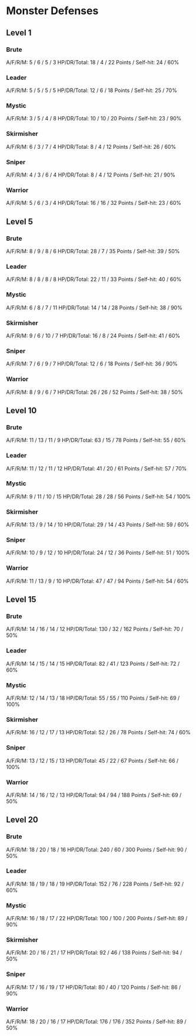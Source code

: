 # Monster Defenses

## Level 1

### Brute
A/F/R/M: 5 / 6 / 5 / 3
HP/DR/Total: 18 / 4 / 22
Points / Self-hit: 24 / 60%

### Leader
A/F/R/M: 5 / 5 / 5 / 5
HP/DR/Total: 12 / 6 / 18
Points / Self-hit: 25 / 70%

### Mystic
A/F/R/M: 3 / 5 / 4 / 8
HP/DR/Total: 10 / 10 / 20
Points / Self-hit: 23 / 90%

### Skirmisher
A/F/R/M: 6 / 3 / 7 / 4
HP/DR/Total: 8 / 4 / 12
Points / Self-hit: 26 / 60%

### Sniper
A/F/R/M: 4 / 3 / 6 / 4
HP/DR/Total: 8 / 4 / 12
Points / Self-hit: 21 / 90%

### Warrior
A/F/R/M: 5 / 6 / 3 / 4
HP/DR/Total: 16 / 16 / 32
Points / Self-hit: 23 / 60%

## Level 5

### Brute
A/F/R/M: 8 / 9 / 8 / 6
HP/DR/Total: 28 / 7 / 35
Points / Self-hit: 39 / 50%

### Leader
A/F/R/M: 8 / 8 / 8 / 8
HP/DR/Total: 22 / 11 / 33
Points / Self-hit: 40 / 60%

### Mystic
A/F/R/M: 6 / 8 / 7 / 11
HP/DR/Total: 14 / 14 / 28
Points / Self-hit: 38 / 90%

### Skirmisher
A/F/R/M: 9 / 6 / 10 / 7
HP/DR/Total: 16 / 8 / 24
Points / Self-hit: 41 / 60%

### Sniper
A/F/R/M: 7 / 6 / 9 / 7
HP/DR/Total: 12 / 6 / 18
Points / Self-hit: 36 / 90%

### Warrior
A/F/R/M: 8 / 9 / 6 / 7
HP/DR/Total: 26 / 26 / 52
Points / Self-hit: 38 / 50%

## Level 10

### Brute
A/F/R/M: 11 / 13 / 11 / 9
HP/DR/Total: 63 / 15 / 78
Points / Self-hit: 55 / 60%

### Leader
A/F/R/M: 11 / 12 / 11 / 12
HP/DR/Total: 41 / 20 / 61
Points / Self-hit: 57 / 70%

### Mystic
A/F/R/M: 9 / 11 / 10 / 15
HP/DR/Total: 28 / 28 / 56
Points / Self-hit: 54 / 100%

### Skirmisher
A/F/R/M: 13 / 9 / 14 / 10
HP/DR/Total: 29 / 14 / 43
Points / Self-hit: 59 / 60%

### Sniper
A/F/R/M: 10 / 9 / 12 / 10
HP/DR/Total: 24 / 12 / 36
Points / Self-hit: 51 / 100%

### Warrior
A/F/R/M: 11 / 13 / 9 / 10
HP/DR/Total: 47 / 47 / 94
Points / Self-hit: 54 / 60%

## Level 15

### Brute
A/F/R/M: 14 / 16 / 14 / 12
HP/DR/Total: 130 / 32 / 162
Points / Self-hit: 70 / 50%

### Leader
A/F/R/M: 14 / 15 / 14 / 15
HP/DR/Total: 82 / 41 / 123
Points / Self-hit: 72 / 60%

### Mystic
A/F/R/M: 12 / 14 / 13 / 18
HP/DR/Total: 55 / 55 / 110
Points / Self-hit: 69 / 100%

### Skirmisher
A/F/R/M: 16 / 12 / 17 / 13
HP/DR/Total: 52 / 26 / 78
Points / Self-hit: 74 / 60%

### Sniper
A/F/R/M: 13 / 12 / 15 / 13
HP/DR/Total: 45 / 22 / 67
Points / Self-hit: 66 / 100%

### Warrior
A/F/R/M: 14 / 16 / 12 / 13
HP/DR/Total: 94 / 94 / 188
Points / Self-hit: 69 / 50%

## Level 20

### Brute
A/F/R/M: 18 / 20 / 18 / 16
HP/DR/Total: 240 / 60 / 300
Points / Self-hit: 90 / 50%

### Leader
A/F/R/M: 18 / 19 / 18 / 19
HP/DR/Total: 152 / 76 / 228
Points / Self-hit: 92 / 60%

### Mystic
A/F/R/M: 16 / 18 / 17 / 22
HP/DR/Total: 100 / 100 / 200
Points / Self-hit: 89 / 90%

### Skirmisher
A/F/R/M: 20 / 16 / 21 / 17
HP/DR/Total: 92 / 46 / 138
Points / Self-hit: 94 / 50%

### Sniper
A/F/R/M: 17 / 16 / 19 / 17
HP/DR/Total: 80 / 40 / 120
Points / Self-hit: 86 / 90%

### Warrior
A/F/R/M: 18 / 20 / 16 / 17
HP/DR/Total: 176 / 176 / 352
Points / Self-hit: 89 / 50%

